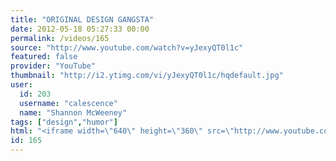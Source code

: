 ```yaml
---
title: "ORIGINAL DESIGN GANGSTA"
date: 2012-05-18 05:27:33 00:00
permalink: /videos/165
source: "http://www.youtube.com/watch?v=yJexyQT0l1c"
featured: false
provider: "YouTube"
thumbnail: "http://i2.ytimg.com/vi/yJexyQT0l1c/hqdefault.jpg"
user:
  id: 203
  username: "calescence"
  name: "Shannon McWeeney"
tags: ["design","humor"]
html: "<iframe width=\"640\" height=\"360\" src=\"http://www.youtube.com/embed/yJexyQT0l1c?wmode=transparent&fs=1&feature=oembed\" frameborder=\"0\" allowfullscreen></iframe>"
id: 165
---
```


